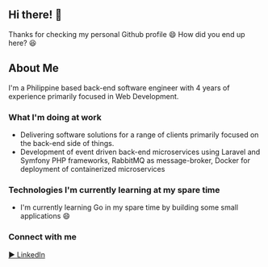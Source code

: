 ## Hi there! 👋

Thanks for checking my personal Github profile 😄 
How did you end up here? 😆

## About Me

I'm a Philippine based back-end software engineer with 4 years of experience primarily focused in Web Development.

### What I'm doing at work
- Delivering software solutions for a range of clients primarily focused on the back-end side of things.
- Development of event driven back-end microservices using Laravel and Symfony PHP frameworks, RabbitMQ as message-broker, Docker for deployment of containerized microservices

### Technologies I'm currently learning at my spare time
- I'm currently learning Go in my spare time by building some small applications 😄

### Connect with me
[▶️  LinkedIn](https://www.linkedin.com/in/john-elfred-agas/)

